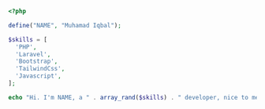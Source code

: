 ```php
<?php

define("NAME", "Muhamad Iqbal");

$skills = [
  'PHP',
  'Laravel',
  'Bootstrap',
  'TailwindCss',
  'Javascript',
];

echo "Hi. I'm NAME, a " . array_rand($skills) . " developer, nice to meet you 👋";

```

<!---
muhd-iqbal/muhd-iqbal is a ✨ special ✨ repository because its `README.md` (this file) appears on your GitHub profile.
You can click the Preview link to take a look at your changes.
--->
